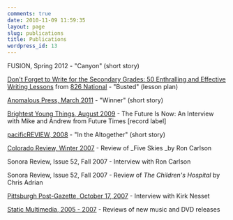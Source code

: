```yaml
---
comments: true
date: 2010-11-09 11:59:35
layout: page
slug: publications
title: Publications
wordpress_id: 13
---
```


FUSION, Spring 2012 - "Canyon" (short story)

[Don't Forget to Write for the Secondary Grades: 50 Enthralling and Effective Writing Lessons](http://www.amzn.com/111802432X) from [826 National](http://www.826national.org/) - "Busted" (lesson plan)


[Anomalous Press, March 2011](http://www.anomalouspress.org/current/21.bert.winner.php) - "Winner" (short story)

[Brightest Young Things, August 2009](http://www.brightestyoungthings.com/music/the-future-is-now-an-interview-with-mike-and-andrew-from-future-times/) - The Future Is Now: An Interview with Mike and Andrew from Future Times [record label]

[pacificREVIEW, 2008](http://pacificreview.sdsu.edu/casa1.html) - "In the Altogether" (short story)

[Colorado Review, Winter 2007](http://coloradoreview.colostate.edu/cr/cont/TOC_w07.pdf) - Review of _Five Skies _by Ron Carlson

Sonora Review, Issue 52, Fall 2007 - Interview with Ron Carlson

Sonora Review, Issue 52, Fall 2007 - Review of _The Children's Hospital_ by Chris Adrian

[Pittsburgh Post-Gazette, October 17, 2007](http://www.post-gazette.org/pg/07290/825917-44.stm) - Interview with Kirk Nesset

[Static Multimedia, 2005 - 2007](http://www.google.com/search?q=site%3Astaticmultimedia.com%20william%20bert&hl=en) - Reviews of new music and DVD releases
